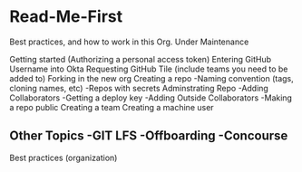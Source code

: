 # Read-Me-First
Best practices, and how to work in this Org. 
Under Maintenance 

Getting started (Authorizing a personal access token)
  Entering GitHub Username into Okta
  Requesting GitHub Tile (include teams you need to be added to)
Forking in the new org
Creating a repo
  -Naming convention (tags, cloning names, etc)
  -Repos with secrets
Adminstrating Repo
  -Adding Collaborators
  -Getting a deploy key
  -Adding Outside Collaborators
  -Making a repo public
Creating a team
Creating a machine user

Other Topics
  -GIT LFS
  -Offboarding
  -Concourse
  -



Best practices (organization) 

